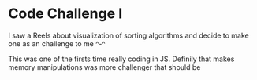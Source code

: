# Code Challenge I
I saw a Reels about visualization of sorting algorithms and decide to make one as an challenge to me ^-^


This was one of the firsts time really coding in JS. Definily that makes memory manipulations was more challenger that should be
